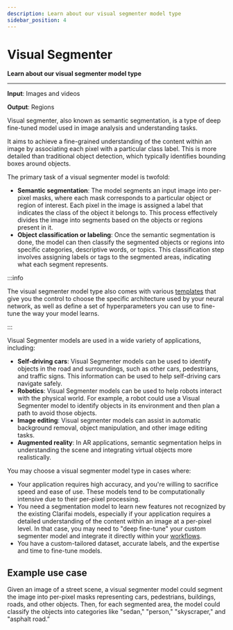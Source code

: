 ```yaml
---
description: Learn about our visual segmenter model type
sidebar_position: 4
---
```


# Visual Segmenter

**Learn about our visual segmenter model type**
<hr />

**Input**: Images and videos

**Output**: Regions

Visual segmenter, also known as semantic segmentation, is a type of deep fine-tuned model used in image analysis and understanding tasks.

It aims to achieve a fine-grained understanding of the content within an image by associating each pixel with a particular class label. This is more detailed than traditional object detection, which typically identifies bounding boxes around objects.

The primary task of a visual segmenter model is twofold:

- **Semantic segmentation**: The model segments an input image into per-pixel masks, where each mask corresponds to a particular object or region of interest. Each pixel in the image is assigned a label that indicates the class of the object it belongs to. This process effectively divides the image into segments based on the objects or regions present in it.
- **Object classification or labeling**: Once the semantic segmentation is done, the model can then classify the segmented objects or regions into specific categories, descriptive words, or topics. This classification step involves assigning labels or tags to the segmented areas, indicating what each segment represents.

:::info

The visual segmenter model type also comes with various [templates](https://docs.clarifai.com/portal-guide/model/deep-training/visual-segmenter-templates) that give you the control to choose the specific architecture used by your neural network, as well as define a set of hyperparameters you can use to fine-tune the way your model learns.

::: 

Visual Segmenter models are used in a wide variety of applications, including:

- **Self-driving cars**: Visual Segmenter models can be used to identify objects in the road and surroundings, such as other cars, pedestrians, and traffic signs. This information can be used to help self-driving cars navigate safely.
- **Robotics**: Visual Segmenter models can be used to help robots interact with the physical world. For example, a robot could use a Visual Segmenter model to identify objects in its environment and then plan a path to avoid those objects.
- **Image editing**: Visual segmenter models can assist in automatic background removal, object manipulation, and other image editing tasks.
- **Augmented reality**: In AR applications, semantic segmentation helps in understanding the scene and integrating virtual objects more realistically.

You may choose a visual segmenter model type in cases where:

- Your application requires high accuracy, and you're willing to sacrifice speed and ease of use. These models tend to be computationally intensive due to their per-pixel processing. 
- You need a segmentation model to learn new features not recognized by the existing Clarifai models, especially if your application requires a detailed understanding of the content within an image at a per-pixel level. In that case, you may need to "deep fine-tune" your custom segmenter model and integrate it directly within your [workflows]( https://docs.clarifai.com/portal-guide/workflows/).
- You have a custom-tailored dataset, accurate labels, and the expertise and time to fine-tune models.

## Example use case

Given an image of a street scene, a visual segmenter model could segment the image into per-pixel masks representing cars, pedestrians, buildings, roads, and other objects. Then, for each segmented area, the model could classify the objects into categories like "sedan," "person," "skyscraper," and "asphalt road.”
